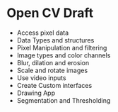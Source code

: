# Open CV Draft

* Access pixel data
* Data Types and structures
* Pixel Manipulation and filtering
* Image types and color channels
* Blur, dilation and erosion
* Scale and rotate images
* Use video inputs
* Create Custom interfaces
* Drawing App
* Segmentation and Thresholding
